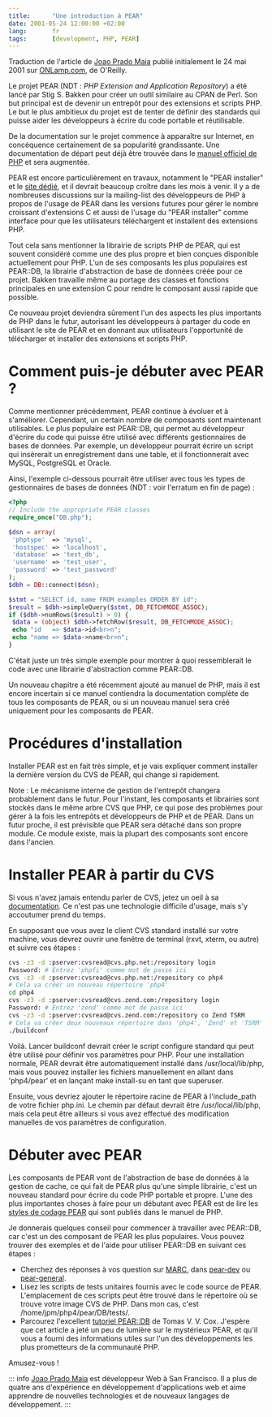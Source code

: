```yaml
--- 
title:      "Une introduction à PEAR" 
date: 2001-05-24 12:00:00 +02:00
lang:       fr 
tags:       [development, PHP, PEAR]
---
```


Traduction de l'article de [Joao Prado Maia](http://www.onlamp.com/pub/au/98) publié initialement le 24 mai 2001 sur [ONLamp.com](http://www.onlamp.com/pub/a/php/2001/05/24/pear.html), de O'Reilly.

Le projet PEAR (NDT : *PHP Extension and Application Repository*) a été lancé par Stig S. Bakken pour créer un outil similaire au CPAN de Perl. Son but principal est de devenir un entrepôt pour des extensions et scripts PHP. Le but le plus ambitieux du projet est de tenter de définir des standards qui puisse aider les développeurs à écrire du code portable et réutilisable. 

De la documentation sur le projet commence à apparaître sur Internet, en concéquence certainement de sa popularité grandissante. Une documentation de départ peut déjà être trouvée dans le [manuel officiel de PHP](http://www.php.net/manual/fr/pear.php) et sera augmentée. 

PEAR est encore particulièrement en travaux, notamment le "PEAR installer" et le [site dédié](http://pear.php.net/), et il devrait beaucoup croître dans les mois à venir. Il y a de nombreuses discussions sur la mailing-list des développeurs de PHP à propos de l'usage de PEAR dans les versions futures pour gérer le nombre croissant d'extensions C et aussi de l'usage du "PEAR installer" comme interface pour que les utilisateurs téléchargent et installent des extensions PHP. 

Tout cela sans mentionner la librairie de scripts PHP de PEAR, qui est souvent considéré comme une des plus propre et bien conçues disponible actuellement pour PHP. L'un de ses composants les plus populaires est PEAR::DB, la librairie d'abstraction de base de données créée pour ce projet. Bakken travaille même au portage des classes et fonctions principales en une extension C pour rendre le composant aussi rapide que possible. 

Ce nouveau projet deviendra sûrement l'un des aspects les plus importants de PHP dans le futur, autorisant les développeurs à partager du code en utilisant le site de PEAR et en donnant aux utilisateurs l'opportunité de télécharger et installer des extensions et scripts PHP. 

# Comment puis-je débuter avec PEAR ?

Comme mentionner précédemment, PEAR continue à évoluer et à s'améliorer. Cependant, un certain nombre de composants sont maintenant utilisables. Le plus populaire est PEAR::DB, qui permet au développeur d'écrire du code qui puisse être utilisé avec différents gestionnaires de bases de données. Par exemple, un développeur pourrait écrire un script qui insèrerait un enregistrement dans une table, et il fonctionnerait avec MySQL, PostgreSQL et Oracle. 

Ainsi, l'exemple ci-dessous pourrait être utiliser avec tous les types de gestionnaires de bases de données (NDT : voir l'erratum en fin de page) : 

```php
<?php
// Include the appropriate PEAR classes
require_once("DB.php");

$dsn = array(
 'phptype'  => 'mysql',
 'hostspec' => 'localhost',
 'database' => 'test_db',
 'username' => 'test_user',
 'password' => 'test_password'
);
$dbh = DB::connect($dsn);

$stmt = "SELECT id, name FROM examples ORDER BY id";
$result = $dbh->simpleQuery($stmt, DB_FETCHMODE_ASSOC);
if ($dbh->numRows($result) > 0) {
 $data = (object) $dbh->fetchRow($result, DB_FETCHMODE_ASSOC);
 echo "id   => $data->id<br>n";
 echo "name => $data->name<br>n";
}
```

C'était juste un très simple exemple pour montrer à quoi ressemblerait le code avec une librairie d'abstraction comme PEAR::DB. 

Un nouveau chapitre a été récemment ajouté au manuel de PHP, mais il est encore incertain si ce manuel contiendra la documentation complète de tous les composants de PEAR, ou si un nouveau manuel sera créé uniquement pour les composants de PEAR. 

# Procédures d'installation

Installer PEAR est en fait très simple, et je vais expliquer comment installer la dernière version du CVS de PEAR, qui change si rapidement. 

Note : Le mécanisme interne de gestion de l'entrepôt changera probablement dans le futur. Pour l'instant, les composants et librairies sont stockés dans le même arbre CVS que PHP, ce qui pose des problèmes pour gérer à la fois les entrepôts et développeurs de PHP et de PEAR. Dans un futur proche, il est prévisible que PEAR sera détaché dans son propre module. Ce module existe, mais la plupart des composants sont encore dans l'ancien. 

# Installer PEAR à partir du CVS

Si vous n'avez jamais entendu parler de CVS, jetez un oeil à sa [documentation](http://www.cvshome.org/). Ce n'est pas une technologie difficile d'usage, mais s'y accoutumer prend du temps. 

En supposant que vous avez le client CVS standard installé sur votre machine, vous devrez ouvrir une fenêtre de terminal (rxvt, xterm, ou autre) et suivre ces étapes :

```bash
cvs -z3 -d :pserver:cvsread@cvs.php.net:/repository login
Password: # Entrez 'phpfi' comme mot de passe ici
cvs -z3 -d :pserver:cvsread@cvs.php.net:/repository co php4
# Cela va créer un nouveau répertoire 'php4'
cd php4
cvs -z3 -d :pserver:cvsread@cvs.zend.com:/repository login
Password: # Entrez 'zend' comme mot de passe ici
cvs -z3 -d :pserver:cvsread@cvs.zend.com:/repository co Zend TSRM
# Cela va créer deux nouveaux répertoire dans 'php4', 'Zend' et 'TSRM'
./buildconf
```

Voilà. Lancer buildconf devrait créer le script configure standard qui peut être utilisé pour définir vos paramètres pour PHP. Pour une installation normale, PEAR devrait être automatiquement installé dans /usr/local/lib/php, mais vous pouvez installer les fichiers manuellement en allant dans 'php4/pear' et en lançant make install-su en tant que superuser. 

Ensuite, vous devriez ajouter le répertoire racine de PEAR à l'include_path de votre fichier php.ini. Le chemin par défaut devrait être /usr/local/lib/php, mais cela peut être ailleurs si vous avez effectué des modification manuelles de vos paramètres de configuration. 

# Débuter avec PEAR

Les composants de PEAR vont de l'abstraction de base de données à la gestion de cache, ce qui fait de PEAR plus qu'une simple librairie, c'est un nouveau standard pour écrire du code PHP portable et propre. L'une des plus importantes choses à faire pour un débutant avec PEAR est de lire les [styles de codage PEAR](http://www.php.net/manual/fr/pear.standards.php) qui sont publiés dans le manuel de PHP. 

Je donnerais quelques conseil pour commencer à travailler avec PEAR::DB, car c'est un des composant de PEAR les plus populaires. Vous pouvez trouver des exemples et de l'aide pour utiliser PEAR::DB en suivant ces étapes : 

- Cherchez des réponses à vos question sur [MARC](http://marc.theaimsgroup.com/), dans [pear-dev](http://marc.theaimsgroup.com/?l=pear-dev) ou [pear-general](http://marc.theaimsgroup.com/?l=pear-general). 
- Lisez les scripts de tests unitaires fournis avec le code source de PEAR. L'emplacement de ces scripts peut être trouvé dans le répertoire où se trouve votre image CVS de PHP. Dans mon cas, c'est /home/jpm/php4/pear/DB/tests/. 
- Parcourez l'excellent [tutoriel PEAR::DB](http://vulcanonet.com/soft/?pack=pear_tut) de Tomas V. V. Cox. 
J'espère que cet article a jeté un peu de lumière sur le mystérieux PEAR, et qu'il vous a fourni des informations utiles sur l'un des développements les plus prometteurs de la communauté PHP. 

Amusez-vous ! 

::: info
[Joao Prado Maia](http://www.onlamp.com/pub/au/98) est développeur Web à San Francisco. Il a plus de quatre ans d'expérience en développement d'applications web et aime apprendre de nouvelles technologies et de nouveaux langages de développement.
:::

